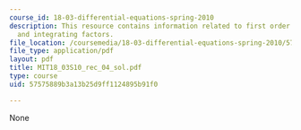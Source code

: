 ```yaml
---
course_id: 18-03-differential-equations-spring-2010
description: This resource contains information related to first order linear ODEs
  and integrating factors.
file_location: /coursemedia/18-03-differential-equations-spring-2010/57575889b3a13b25d9ff1124895b91f0_MIT18_03S10_rec_04_sol.pdf
file_type: application/pdf
layout: pdf
title: MIT18_03S10_rec_04_sol.pdf
type: course
uid: 57575889b3a13b25d9ff1124895b91f0

---
```

None